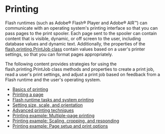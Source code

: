 # Printing

Flash runtimes (such as Adobe® Flash® Player and Adobe® AIR™) can communicate
with an operating system's printing interface so that you can pass pages to the
print spooler. Each page sent to the spooler can contain content that is
visible, dynamic, or off screen to the user, including database values and
dynamic text. Additionally, the properties of the
[flash.printing.PrintJob class](https://help.adobe.com/en_US/FlashPlatform/reference/actionscript/3/flash/printing/PrintJob.html)
contain values based on a user's printer settings, so that you can format pages
appropriately.

The following content provides strategies for using the flash.printing.PrintJob
class methods and properties to create a print job, read a user's print
settings, and adjust a print job based on feedback from a Flash runtime and the
user's operating system.

- [Basics of printing](./basics-of-printing.md)
- [Printing a page](./printing-a-page.md)
- [Flash runtime tasks and system printing](./flash-runtime-tasks-and-system-printing.md)
- [Setting size, scale, and orientation](./setting-size-scale-and-orientation.md)
- [Advanced printing techniques](./advanced-printing-techniques.md)
- [Printing example: Multiple-page printing](./printing-example-multiple-page-printing.md)
- [Printing example: Scaling, cropping, and responding](./printing-example-scaling-cropping-and-responding.md)
- [Printing example: Page setup and print options](./printing-example-page-setup-and-print-options.md)
